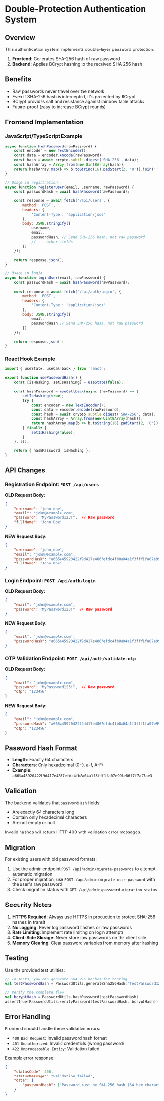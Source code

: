 # Double-Protection Authentication System

## Overview

This authentication system implements double-layer password protection:

1. **Frontend**: Generates SHA-256 hash of raw password
2. **Backend**: Applies BCrypt hashing to the received SHA-256 hash

## Benefits

- Raw passwords never travel over the network
- Even if SHA-256 hash is intercepted, it's protected by BCrypt
- BCrypt provides salt and resistance against rainbow table attacks
- Future-proof (easy to increase BCrypt rounds)

## Frontend Implementation

### JavaScript/TypeScript Example

```javascript
async function hashPassword(rawPassword) {
    const encoder = new TextEncoder();
    const data = encoder.encode(rawPassword);
    const hash = await crypto.subtle.digest('SHA-256', data);
    const hashArray = Array.from(new Uint8Array(hash));
    return hashArray.map(b => b.toString(16).padStart(2, '0')).join('');
}

// Usage in registration
async function registerUser(email, username, rawPassword) {
    const passwordHash = await hashPassword(rawPassword);
    
    const response = await fetch('/api/users', {
        method: 'POST',
        headers: {
            'Content-Type': 'application/json'
        },
        body: JSON.stringify({
            username,
            email,
            passwordHash, // Send SHA-256 hash, not raw password
            // ... other fields
        })
    });
    
    return response.json();
}

// Usage in login
async function loginUser(email, rawPassword) {
    const passwordHash = await hashPassword(rawPassword);
    
    const response = await fetch('/api/auth/login', {
        method: 'POST',
        headers: {
            'Content-Type': 'application/json'
        },
        body: JSON.stringify({
            email,
            passwordHash // Send SHA-256 hash, not raw password
        })
    });
    
    return response.json();
}
```

### React Hook Example

```javascript
import { useState, useCallback } from 'react';

export function usePasswordHash() {
    const [isHashing, setIsHashing] = useState(false);
    
    const hashPassword = useCallback(async (rawPassword) => {
        setIsHashing(true);
        try {
            const encoder = new TextEncoder();
            const data = encoder.encode(rawPassword);
            const hash = await crypto.subtle.digest('SHA-256', data);
            const hashArray = Array.from(new Uint8Array(hash));
            return hashArray.map(b => b.toString(16).padStart(2, '0')).join('');
        } finally {
            setIsHashing(false);
        }
    }, []);
    
    return { hashPassword, isHashing };
}
```

## API Changes

### Registration Endpoint: `POST /api/users`

**OLD Request Body:**
```json
{
    "username": "john_doe",
    "email": "john@example.com",
    "password": "MyPassword123!",  // Raw password
    "fullName": "John Doe"
}
```

**NEW Request Body:**
```json
{
    "username": "john_doe",
    "email": "john@example.com",
    "passwordHash": "a665a45920422f9d417e4867efdc4fb8a04a1f3fff1fa07e998e86f7f7a27ae3",  // SHA-256 hash
    "fullName": "John Doe"
}
```

### Login Endpoint: `POST /api/auth/login`

**OLD Request Body:**
```json
{
    "email": "john@example.com",
    "password": "MyPassword123!"  // Raw password
}
```

**NEW Request Body:**
```json
{
    "email": "john@example.com",
    "passwordHash": "a665a45920422f9d417e4867efdc4fb8a04a1f3fff1fa07e998e86f7f7a27ae3"  // SHA-256 hash
}
```

### OTP Validation Endpoint: `POST /api/auth/validate-otp`

**OLD Request Body:**
```json
{
    "email": "john@example.com",
    "password": "MyPassword123!",  // Raw password
    "otp": "123456"
}
```

**NEW Request Body:**
```json
{
    "email": "john@example.com",
    "passwordHash": "a665a45920422f9d417e4867efdc4fb8a04a1f3fff1fa07e998e86f7f7a27ae3",  // SHA-256 hash
    "otp": "123456"
}
```

## Password Hash Format

- **Length**: Exactly 64 characters
- **Characters**: Only hexadecimal (0-9, a-f, A-F)
- **Example**: `a665a45920422f9d417e4867efdc4fb8a04a1f3fff1fa07e998e86f7f7a27ae3`

## Validation

The backend validates that `passwordHash` fields:
- Are exactly 64 characters long
- Contain only hexadecimal characters
- Are not empty or null

Invalid hashes will return HTTP 400 with validation error messages.

## Migration

For existing users with old password formats:

1. Use the admin endpoint `POST /api/admin/migrate-passwords` to attempt automatic migration
2. For proper migration, use `POST /api/admin/migrate-user-password` with the user's raw password
3. Check migration status with `GET /api/admin/password-migration-status`

## Security Notes

1. **HTTPS Required**: Always use HTTPS in production to protect SHA-256 hashes in transit
2. **No Logging**: Never log password hashes or raw passwords
3. **Rate Limiting**: Implement rate limiting on login attempts
4. **Client-Side Storage**: Never store raw passwords on the client side
5. **Memory Clearing**: Clear password variables from memory after hashing

## Testing

Use the provided test utilities:

```kotlin
// In tests, you can generate SHA-256 hashes for testing
val testPasswordHash = PasswordUtils.generateSha256Hash("TestPassword123!")

// Verify the complete flow
val bcryptHash = PasswordUtils.hashPassword(testPasswordHash)
assertTrue(PasswordUtils.verifyPassword(testPasswordHash, bcryptHash))
```

## Error Handling

Frontend should handle these validation errors:

- `400 Bad Request`: Invalid password hash format
- `401 Unauthorized`: Invalid credentials (wrong password)
- `422 Unprocessable Entity`: Validation failed

Example error response:
```json
{
    "statusCode": 400,
    "statusMessage": "Validation failed",
    "data": {
        "passwordHash": ["Password must be SHA-256 hash (64 hex characters)"]
    }
}
```

